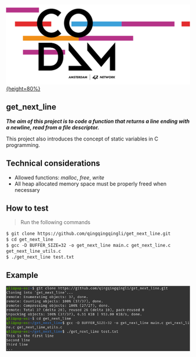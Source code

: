 
[![Logo](https://github.com/qingqingqingli/readme_images/blob/master/codam_logo.png){height=80%}](https://github.com/qingqingqingli/get_next_line)

## get_next_line
***The aim of this project is to code a function that returns a line ending with a newline, read from a file descriptor.***

This project also introduces the concept of static variables in C programming.

## Technical considerations

- Allowed functions: *malloc*, *free*, *write*
- All heap allocated memory space must be properly freed when necessary

## How to test
> Run the following commands

```shell
$ git clone https://github.com/qingqingqingli/get_next_line.git
$ cd get_next_line
$ gcc -D BUFFER_SIZE=32 -o get_next_line main.c get_next_line.c get_next_line_utils.c
$ ./get_next_line test.txt
```
## Example

![get_next_line_example](https://github.com/qingqingqingli/readme_images/blob/master/get_next_line_example.png)
